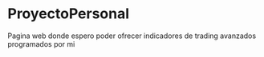 # ProyectoPersonal
Pagina web donde espero poder ofrecer indicadores de trading avanzados programados por mi
